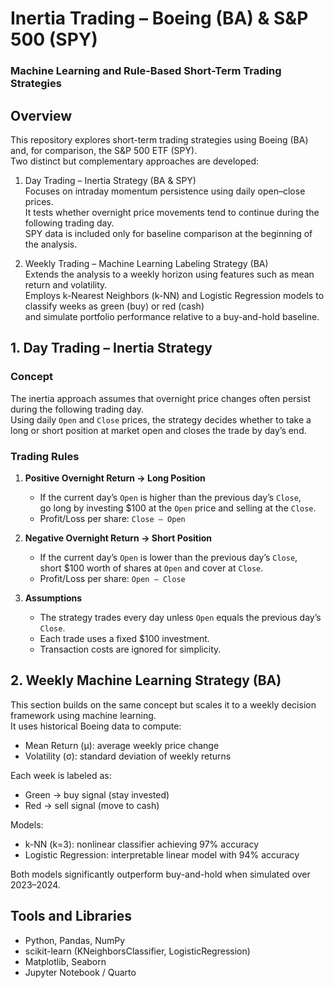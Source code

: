 # Inertia Trading – Boeing (BA) & S&P 500 (SPY)
### Machine Learning and Rule-Based Short-Term Trading Strategies

## Overview

This repository explores short-term trading strategies using Boeing (BA) and, for comparison, the S&P 500 ETF (SPY).  
Two distinct but complementary approaches are developed:

1. Day Trading – Inertia Strategy (BA & SPY)  
   Focuses on intraday momentum persistence using daily open–close prices.  
   It tests whether overnight price movements tend to continue during the following trading day.  
   SPY data is included only for baseline comparison at the beginning of the analysis.  

2. Weekly Trading – Machine Learning Labeling Strategy (BA)  
   Extends the analysis to a weekly horizon using features such as mean return and volatility.  
   Employs k-Nearest Neighbors (k-NN) and Logistic Regression models to classify weeks as green (buy) or red (cash)  
   and simulate portfolio performance relative to a buy-and-hold baseline.


## 1. Day Trading – Inertia Strategy

### Concept
The inertia approach assumes that overnight price changes often persist during the following trading day.  
Using daily `Open` and `Close` prices, the strategy decides whether to take a long or short position at market open and closes the trade by day’s end.

### Trading Rules

1. **Positive Overnight Return → Long Position**
   - If the current day’s `Open` is higher than the previous day’s `Close`,  
     go long by investing $100 at the `Open` price and selling at the `Close`.
   - Profit/Loss per share: `Close – Open`

2. **Negative Overnight Return → Short Position**
   - If the current day’s `Open` is lower than the previous day’s `Close`,  
     short $100 worth of shares at `Open` and cover at `Close`.
   - Profit/Loss per share: `Open – Close`

3. **Assumptions**
   - The strategy trades every day unless `Open` equals the previous day’s `Close`.
   - Each trade uses a fixed $100 investment.
   - Transaction costs are ignored for simplicity.


## 2. Weekly Machine Learning Strategy (BA)

This section builds on the same concept but scales it to a weekly decision framework using machine learning.  
It uses historical Boeing data to compute:

- Mean Return (μ): average weekly price change  
- Volatility (σ): standard deviation of weekly returns  

Each week is labeled as:
- Green → buy signal (stay invested)  
- Red → sell signal (move to cash)  

Models:
- k-NN (k=3): nonlinear classifier achieving 97% accuracy  
- Logistic Regression: interpretable linear model with 94% accuracy  

Both models significantly outperform buy-and-hold when simulated over 2023–2024.


## Tools and Libraries
- Python, Pandas, NumPy  
- scikit-learn (KNeighborsClassifier, LogisticRegression)  
- Matplotlib, Seaborn  
- Jupyter Notebook / Quarto